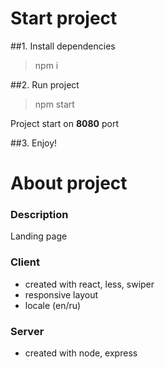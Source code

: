 # Start project

##1. Install dependencies
> npm i

##2. Run project
> npm start

Project start on **8080** port

##3. Enjoy!

# About project

### Description
Landing page

### Client
- created with react, less, swiper
- responsive layout
- locale (en/ru)

### Server
- created with node, express
